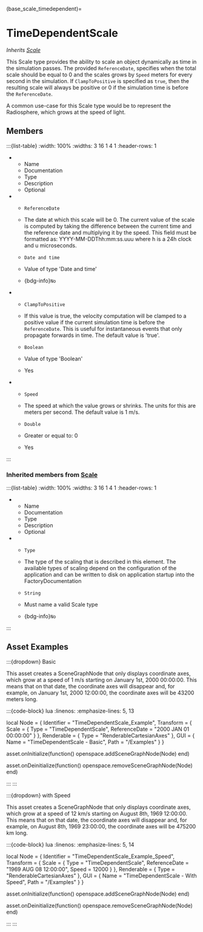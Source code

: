 



(base_scale_timedependent)=
# TimeDependentScale

_Inherits [Scale](#core_transform_scaling)_

This Scale type provides the ability to scale an object dynamically as time in the simulation passes. The provided `ReferenceDate`, specifies when the total scale should be equal to 0 and the scales grows by `Speed` meters for every second in the simulation. If `ClampToPositive` is specified as `true`, then the resulting scale will always be positive or 0 if the simulation time is before the `ReferenceDate`.

A common use-case for this Scale type would be to represent the Radiosphere, which grows at the speed of light.


## Members


:::{list-table}
:width: 100%
:widths: 3 16 1 4 1
:header-rows: 1
*   - Name
    - Documentation
    - Type
    - Description
    - Optional

*   - `ReferenceDate`
    - The date at which this scale will be 0. The current value of the scale is computed by taking the difference between the current time and the reference date and multiplying it by the speed. This field must be formatted as: YYYY-MM-DDThh:mm:ss.uuu  where h is a 24h clock and u microseconds.
    - `Date and time`
    
    - Value of type 'Date and time' 
    
    - {bdg-info}`No`
    
*   - `ClampToPositive`
    - If this value is true, the velocity computation will be clamped to a positive value if the current simulation time is before the `ReferenceDate`. This is useful for instantaneous events that only propagate forwards in time. The default value is 'true'.
    - `Boolean`
    
    - Value of type 'Boolean' 
    
    - Yes
    
*   - `Speed`
    - The speed at which the value grows or shrinks. The units for this are meters per second. The default value is 1 m/s.
    - `Double`
    
    - Greater or equal to: 0 
    
    - Yes
    
:::



### Inherited members from [Scale](#core_transform_scaling)

:::{list-table}
:width: 100%
:widths: 3 16 1 4 1
:header-rows: 1
*   - Name
    - Documentation
    - Type
    - Description
    - Optional

*   - `Type`
    - The type of the scaling that is described in this element. The available types of scaling depend on the configuration of the application and can be written to disk on application startup into the FactoryDocumentation
    - `String`
    
    - Must name a valid Scale type 
    
    - {bdg-info}`No`
    
:::












## Asset Examples


:::{dropdown} Basic

This asset creates a SceneGraphNode that only displays coordinate axes, which grow at
a speed of 1 m/s starting on January 1st, 2000 00:00:00. This means that on
that date, the coordinate axes will disappear and, for example, on January 1st, 2000
12:00:00, the coordinate axes will be 43200 meters long.

:::{code-block} lua
:linenos:
:emphasize-lines: 5, 13

local Node = {
  Identifier = "TimeDependentScale_Example",
  Transform = {
    Scale = {
      Type = "TimeDependentScale",
      ReferenceDate = "2000 JAN 01 00:00:00"
    }
  },
  Renderable = {
    Type = "RenderableCartesianAxes"
  },
  GUI = {
    Name = "TimeDependentScale - Basic",
    Path = "/Examples"
  }
}

asset.onInitialize(function()
  openspace.addSceneGraphNode(Node)
end)

asset.onDeinitialize(function()
  openspace.removeSceneGraphNode(Node)
end)

:::
:::



:::{dropdown} with Speed

This asset creates a SceneGraphNode that only displays coordinate axes, which grow at
a speed of 12 km/s starting on August 8th, 1969 12:00:00. This means that on
that date, the coordinate axes will disappear and, for example, on August 8th, 1969
23:00:00, the coordinate axes will be 475200 km long.

:::{code-block} lua
:linenos:
:emphasize-lines: 5, 14

local Node = {
  Identifier = "TimeDependentScale_Example_Speed",
  Transform = {
    Scale = {
      Type = "TimeDependentScale",
      ReferenceDate = "1969 AUG 08 12:00:00",
      Speed = 12000
    }
  },
  Renderable = {
    Type = "RenderableCartesianAxes"
  },
  GUI = {
    Name = "TimeDependentScale - With Speed",
    Path = "/Examples"
  }
}

asset.onInitialize(function()
  openspace.addSceneGraphNode(Node)
end)

asset.onDeinitialize(function()
  openspace.removeSceneGraphNode(Node)
end)

:::
:::


